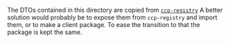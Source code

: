 The DTOs contained in this directory are copied from [`ccp-registry`](https://github.com/FlowPay/ccp-registry)
A better solution would probably be to expose them from `ccp-registry` and import them, or to make a client package.
To ease the transition to that the package is kept the same.
